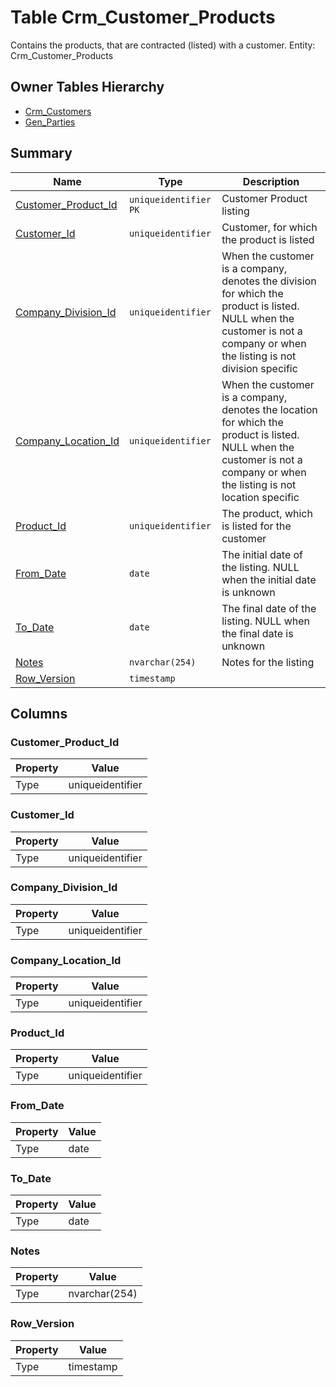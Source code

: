 # Table Crm_Customer_Products

Contains the products, that are contracted (listed) with a customer. Entity: Crm_Customer_Products

## Owner Tables Hierarchy

* [Crm_Customers](Crm_Customers.md)
* [Gen_Parties](Gen_Parties.md)

## Summary

| Name | Type | Description |
| - | - | --- |
|[Customer_Product_Id](#customer_product_id)|`uniqueidentifier` `PK`|Customer Product listing|
|[Customer_Id](#customer_id)|`uniqueidentifier` |Customer, for which the product is listed|
|[Company_Division_Id](#company_division_id)|`uniqueidentifier` |When the customer is a company, denotes the division for which the product is listed. NULL when the customer is not a company or when the listing is not division specific|
|[Company_Location_Id](#company_location_id)|`uniqueidentifier` |When the customer is a company, denotes the location for which the product is listed. NULL when the customer is not a company or when the listing is not location specific|
|[Product_Id](#product_id)|`uniqueidentifier` |The product, which is listed for the customer|
|[From_Date](#from_date)|`date` |The initial date of the listing. NULL when the initial date is unknown|
|[To_Date](#to_date)|`date` |The final date of the listing. NULL when the final date is unknown|
|[Notes](#notes)|`nvarchar(254)` |Notes for the listing|
|[Row_Version](#row_version)|`timestamp` ||

## Columns

### Customer_Product_Id

| Property | Value |
| - | - |
|Type|uniqueidentifier|

### Customer_Id

| Property | Value |
| - | - |
|Type|uniqueidentifier|

### Company_Division_Id

| Property | Value |
| - | - |
|Type|uniqueidentifier|

### Company_Location_Id

| Property | Value |
| - | - |
|Type|uniqueidentifier|

### Product_Id

| Property | Value |
| - | - |
|Type|uniqueidentifier|

### From_Date

| Property | Value |
| - | - |
|Type|date|

### To_Date

| Property | Value |
| - | - |
|Type|date|

### Notes

| Property | Value |
| - | - |
|Type|nvarchar(254)|

### Row_Version

| Property | Value |
| - | - |
|Type|timestamp|


